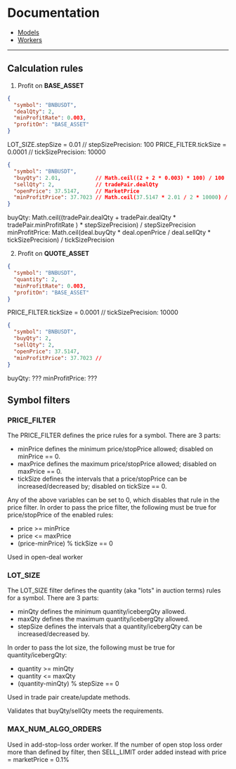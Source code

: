 # Documentation

- [Models](/docs/models.md)
- [Workers](/docs/workers.md)

---

## Calculation rules

1. Profit on **BASE_ASSET**
 
```json
{
  "symbol": "BNBUSDT",
  "dealQty": 2,
  "minProfitRate": 0.003,
  "profitOn": "BASE_ASSET"
}
```

LOT_SIZE.stepSize = 0.01       // stepSizePrecision: 100
PRICE_FILTER.tickSize = 0.0001 // tickSizePrecision: 10000

```json
{
  "symbol": "BNBUSDT",
  "buyQty": 2.01,           // Math.ceil((2 + 2 * 0.003) * 100) / 100  
  "sellQty": 2,             // tradePair.dealQty
  "openPrice": 37.5147,     // MarketPrice
  "minProfitPrice": 37.7023 // Math.ceil(37.5147 * 2.01 / 2 * 10000) / 10000
}
```

buyQty:         Math.ceil((tradePair.dealQty + tradePair.dealQty * tradePair.minProfitRate ) * stepSizePrecision) / stepSizePrecision
minProfitPrice: Math.ceil(deal.buyQty * deal.openPrice / deal.sellQty * tickSizePrecision) / tickSizePrecision

2. Profit on **QUOTE_ASSET**
 
```json
{
  "symbol": "BNBUSDT",
  "quantity": 2,
  "minProfitRate": 0.003,
  "profitOn": "BASE_ASSET"
}
```

PRICE_FILTER.tickSize = 0.0001 // tickSizePrecision: 10000

```json
{
  "symbol": "BNBUSDT",
  "buyQty": 2,    
  "sellQty": 2,
  "openPrice": 37.5147,
  "minProfitPrice": 37.7023 // 
}
```

buyQty:         ???
minProfitPrice: ???


## Symbol filters

### PRICE_FILTER

The PRICE_FILTER defines the price rules for a symbol. There are 3 parts:

- minPrice defines the minimum price/stopPrice allowed; disabled on minPrice == 0.
- maxPrice defines the maximum price/stopPrice allowed; disabled on maxPrice == 0.
- tickSize defines the intervals that a price/stopPrice can be increased/decreased by; disabled on tickSize == 0.

Any of the above variables can be set to 0, which disables that rule in the price filter. In order to pass the price filter, the following must be true for price/stopPrice of the enabled rules:

- price >= minPrice
- price <= maxPrice
- (price-minPrice) % tickSize == 0

Used in open-deal worker


### LOT_SIZE

The LOT_SIZE filter defines the quantity (aka "lots" in auction terms) rules for a symbol. There are 3 parts:
    
- minQty defines the minimum quantity/icebergQty allowed.
- maxQty defines the maximum quantity/icebergQty allowed.
- stepSize defines the intervals that a quantity/icebergQty can be increased/decreased by.

In order to pass the lot size, the following must be true for quantity/icebergQty:
    
- quantity >= minQty
- quantity <= maxQty
- (quantity-minQty) % stepSize == 0

Used in trade pair create/update methods.

Validates that buyQty/sellQty meets the requirements.


### MAX_NUM_ALGO_ORDERS

Used in add-stop-loss order worker. 
If the number of open stop loss order more than defined by filter, then SELL_LIMIT order added instead with price = marketPrice = 0.1%


